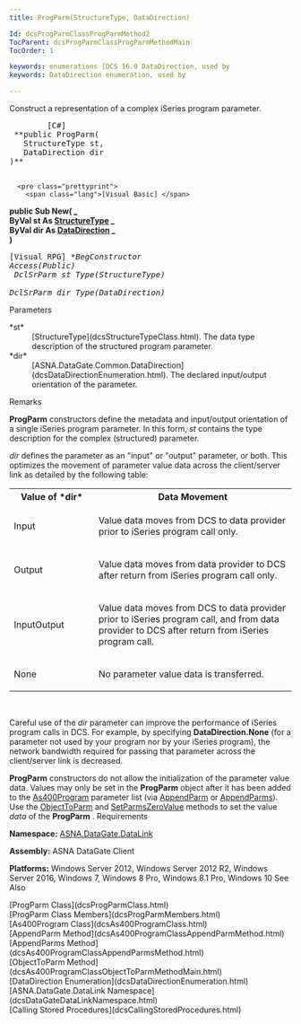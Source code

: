 ```yaml
---
title: ProgParm(StructureType, DataDirection)

Id: dcsProgParmClassProgParmMethod2
TocParent: dcsProgParmClassProgParmMethodMain
TocOrder: 1

keywords: enumerations [DCS 16.0 DataDirection, used by
keywords: DataDirection enumeration, used by

---
```


Construct a representation of a complex iSeries program parameter.
<pre class="prettyprint">
        <span class="lang">[C#]</span>
 **public ProgParm(<br />   StructureType st,<br />   DataDirection dir<br />)** 
      </pre>
      <pre class="prettyprint">
        <span class="lang">[Visual Basic] </span>
 **public Sub New( _<br />   ByVal st As [StructureType](dcsStructureTypeClass.html) _<br />   ByVal dir As [DataDirection](dcsDataDirectionEnumeration.html) _<br />)** 
      </pre>
      <pre class="prettyprint">
        <span class="lang">[Visual RPG]</span>
 **BegConstructor Access(*Public)<br />   DclSrParm st Type(StructureType)<br />   DclSrParm dir Type(DataDirection)** 
      </pre>

Parameters

<dl>
        <dt>
 *st* 
        </dt>
        <dd>
          [StructureType](dcsStructureTypeClass.html). The data type 
						description of the structured program parameter. </dd>
        <dt>
 *dir* 
        </dt>
        <dd>
          [ASNA.DataGate.Common.DataDirection](dcsDataDirectionEnumeration.html). 
								The declared input/output orientation of the parameter.</dd>
</dl>

Remarks

**ProgParm** constructors define the metadata and input/output orientation of a single iSeries program parameter. In this form, *st* contains the type description for the complex (structured) parameter.

*dir* defines the parameter as an "input" or "output" parameter, or both. This optimizes the movement of parameter value data across the client/server link as detailed by the following table:
<br />

<table class="dtTABLE" id="table2" x-use-null-cells="x-use-null-cells" style="border-spacing: 0px; x-cell-content-align: Top" cellspacing="0">
          <colgroup span="1">
            <col span="1" style="FONT-WEIGHT: bold;WIDTH: 30%" />
            <col span="1" style="WIDTH: 70%" />
          </colgroup>
          <tr valign="top">
            <th colspan="1" rowspan="1">
							Value of *dir* </th>
            <th colspan="1" rowspan="1">
							Data Movement
						</th>
          </tr>
          <tr>
            <td colspan="1" rowspan="1">

Input 
</td>
            <td colspan="1" rowspan="1">

Value data moves from DCS to data provider prior to iSeries program call only. 
</td>
          </tr>
          <tr>
            <td colspan="1" rowspan="1">

Output 
</td>
            <td colspan="1" rowspan="1">

Value data moves from data provider to DCS after return from iSeries program call only. 
</td>
          </tr>
          <tr>
            <td colspan="1" rowspan="1">

InputOutput 
</td>
            <td colspan="1" rowspan="1">

Value data moves from DCS to data provider prior to iSeries program call, and from data provider to DCS after return from iSeries program call. 
</td>
          </tr>
          <tr>
            <td colspan="1" rowspan="1">

None 
</td>
            <td colspan="1" rowspan="1">

No parameter value data is transferred. 
</td>
          </tr>
</table>

<br />

Careful use of the *dir* parameter can improve the performance of iSeries program calls in DCS. For example, by specifying **DataDirection.None** (for a parameter not used by your program nor by your iSeries program), the network bandwidth required for passing that parameter across the client/server link is decreased.

<span> **ProgParm** </span> constructors do not allow the initialization of the parameter value data. Values may only be set in the **ProgParm** object after it has been added to the [As400Program](dcsAs400ProgramClass.html) parameter list (via [AppendParm](dcsAs400ProgramClassAppendParmMethod.html) or [ AppendParms](dcsAs400ProgramClassAppendParmsMethod.html)). Use the [ ObjectToParm](dcsAs400ProgramClassObjectToParmMethodMain.html) and [SetParmsZeroValue](dcsAs400ProgramClassSetParmsZeroValueMethod.html) methods to set the value *data* of the **ProgParm** .
Requirements

**Namespace:** [ASNA.DataGate.DataLink](dcsDataGateDataLinkNamespace.html) 

**Assembly:** ASNA DataGate Client

**Platforms:** Windows Server 2012, Windows Server 2012 R2, Windows Server 2016, Windows 7, Windows 8 Pro, Windows 8.1 Pro, Windows 10
See Also

<dl />
      [ProgParm Class](dcsProgParmClass.html)
      <br />
      [ProgParm Class Members](dcsProgParmMembers.html)
      <br />
      [As400Program Class](dcsAs400ProgramClass.html)
      <br />
      [AppendParm Method](dcsAs400ProgramClassAppendParmMethod.html)
      <br />
      [AppendParms Method](dcsAs400ProgramClassAppendParmsMethod.html)
      <br />
      [ObjectToParm Method](dcsAs400ProgramClassObjectToParmMethodMain.html)
      <br />
      [DataDirection Enumeration](dcsDataDirectionEnumeration.html)
      <br />
      [ASNA.DataGate.DataLink Namespace](dcsDataGateDataLinkNamespace.html)
      <br />
      [Calling Stored Procedures](dcsCallingStoredProcedures.html)

